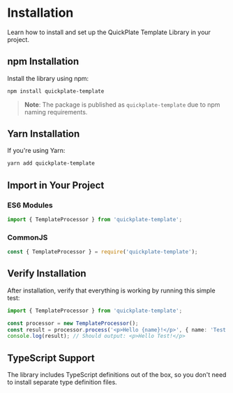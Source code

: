 # Installation

Learn how to install and set up the QuickPlate Template Library in your project.

## npm Installation

Install the library using npm:

```bash
npm install quickplate-template
```

> **Note**: The package is published as `quickplate-template` due to npm naming requirements.

## Yarn Installation

If you're using Yarn:

```bash
yarn add quickplate-template
```

## Import in Your Project

### ES6 Modules
```typescript
import { TemplateProcessor } from 'quickplate-template';
```

### CommonJS
```javascript
const { TemplateProcessor } = require('quickplate-template');
```

## Verify Installation

After installation, verify that everything is working by running this simple test:

```typescript
import { TemplateProcessor } from 'quickplate-template';

const processor = new TemplateProcessor();
const result = processor.process('<p>Hello {name}!</p>', { name: 'Test' });
console.log(result); // Should output: <p>Hello Test!</p>
```

## TypeScript Support

The library includes TypeScript definitions out of the box, so you don't need to install separate type definition files.